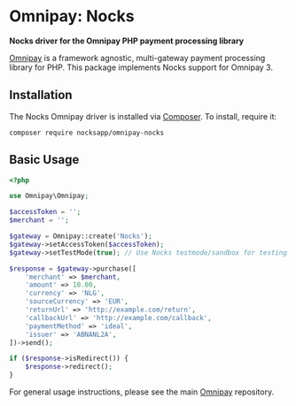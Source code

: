 # Omnipay: Nocks

**Nocks driver for the Omnipay PHP payment processing library**

[Omnipay](https://github.com/thephpleague/omnipay) is a framework agnostic, multi-gateway payment
processing library for PHP. This package implements Nocks support for Omnipay 3.

## Installation

The Nocks Omnipay driver is installed via [Composer](http://getcomposer.org/). To install, require it:

```
composer require nocksapp/omnipay-nocks
```

## Basic Usage

```php
<?php

use Omnipay\Omnipay;

$accessToken = '';
$merchant = '';

$gateway = Omnipay::create('Nocks');
$gateway->setAccessToken($accessToken);
$gateway->setTestMode(true); // Use Nocks testmode/sandbox for testing

$response = $gateway->purchase([
	'merchant' => $merchant,
	'amount' => 10.00,
	'currency' => 'NLG',
	'sourceCurrency' => 'EUR',
	'returnUrl' => 'http://example.com/return',
	'callbackUrl' => 'http://example.com/callback',
	'paymentMethod' => 'ideal',
	'issuer' => 'ABNANL2A',
])->send();

if ($response->isRedirect()) {
	$response->redirect();
}

```

For general usage instructions, please see the main [Omnipay](https://github.com/thephpleague/omnipay)
repository.
